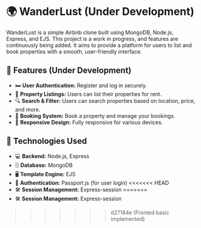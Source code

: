 # 🌍 WanderLust (Under Development)

WanderLust is a simple Airbnb clone built using MongoDB, Node.js, Express, and EJS. This project is a work in progress, and features are continuously being added. It aims to provide a platform for users to list and book properties with a smooth, user-friendly interface.

## 🚀 Features (Under Development)
- 🛏️ **User Authentication:** Register and log in securely.
- 🏡 **Property Listings:** Users can list their properties for rent.
- 🔍 **Search & Filter:** Users can search properties based on location, price, and more.
- 📅 **Booking System:** Book a property and manage your bookings.
- 📱 **Responsive Design:** Fully responsive for various devices.

## 🔧 Technologies Used
- 💻 **Backend:** Node.js, Express
- 🗄️ **Database:** MongoDB
- 🖥️ **Template Engine:** EJS
- 🔐 **Authentication:** Passport.js (for user login)
<<<<<<< HEAD
- 🛠️ **Session Management:** Express-session
=======
- 🛠️ **Session Management:** Express-session
>>>>>>> d27184e (Fronted basic implemented)
